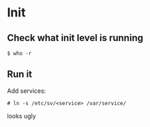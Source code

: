 # Init
## Check what init level is running
```terminal
$ who -r
```

## Run it

Add services:

```terminal
# ln -s /etc/sv/<service> /var/service/
```

 looks ugly